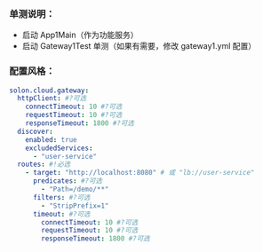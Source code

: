 ### 单测说明：

* 启动 App1Main（作为功能服务）
* 启动 Gateway1Test 单测（如果有需要，修改 gateway1.yml 配置）



### 配置风格：

```yaml
solon.cloud.gateway:
  httpClient: #?可选
    connectTimeout: 10 #?可选
    requestTimeout: 10 #?可选
    responseTimeout: 1800 #?可选
  discover:
    enabled: true
    excludedServices:
      - "user-service"
  routes: #!必选
    - target: "http://localhost:8080" # 或 "lb://user-service"
      predicates: #?可选
        - "Path=/demo/**"
      filters: #?可选
        - "StripPrefix=1"
      timeout: #?可选
        connectTimeout: 10 #?可选
        requestTimeout: 10 #?可选
        responseTimeout: 1800 #?可选
```


